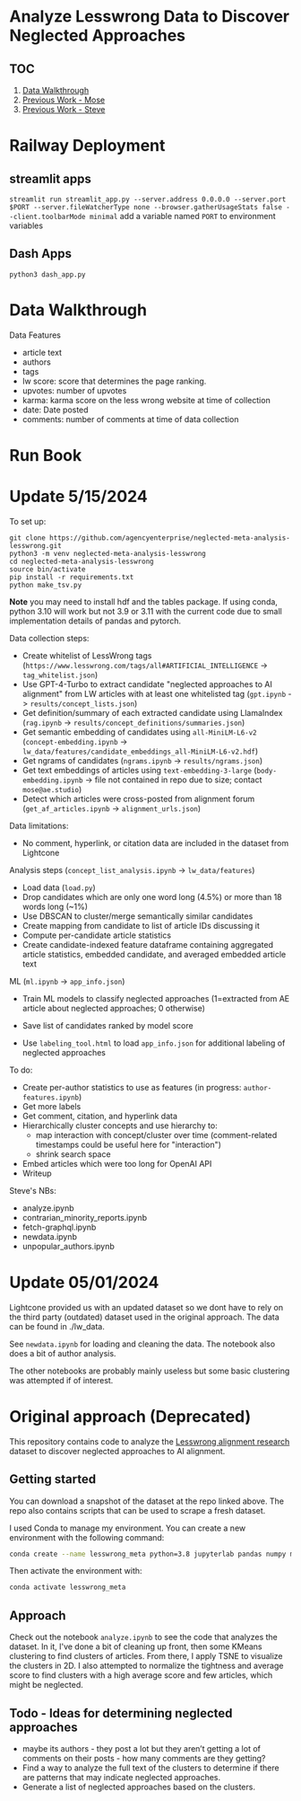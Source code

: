 # Analyze Lesswrong Data to Discover Neglected Approaches

## TOC
1. [Data Walkthrough](#data-walkthrough)
2. [Previous Work - Mose](#update-05152024)
3. [Previous Work - Steve](#update-05012024)

# Railway Deployment
## streamlit apps
`streamlit run streamlit_app.py --server.address 0.0.0.0 --server.port $PORT --server.fileWatcherType none --browser.gatherUsageStats false --client.toolbarMode minimal`
add a variable named `PORT` to environment variables

## Dash Apps
`python3 dash_app.py`

# Data Walkthrough
Data Features
- article text
- authors
- tags
- lw score: score that determines the page ranking. 
- upvotes: number of upvotes 
- karma: karma score on the less wrong website at time of collection
- date: Date posted
- comments: number of comments at time of data collection
# Run Book

# Update 5/15/2024

To set up:
```
git clone https://github.com/agencyenterprise/neglected-meta-analysis-lesswrong.git
python3 -m venv neglected-meta-analysis-lesswrong
cd neglected-meta-analysis-lesswrong
source bin/activate
pip install -r requirements.txt
python make_tsv.py
```
**Note** you may need to install hdf and the tables package. If using conda, python 3.10 will work but not 3.9 or 3.11 with the current code due to small implementation details of pandas and pytorch.

Data collection steps:

- Create whitelist of LessWrong tags (`https://www.lesswrong.com/tags/all#ARTIFICIAL_INTELLIGENCE` -> `tag_whitelist.json`)
- Use GPT-4-Turbo to extract candidate "neglected approaches to AI alignment" from LW articles with at least one whitelisted tag (`gpt.ipynb` -> `results/concept_lists.json`)
- Get definition/summary of each extracted candidate using LlamaIndex (`rag.ipynb` -> `results/concept_definitions/summaries.json`)
- Get semantic embedding of candidates using `all-MiniLM-L6-v2` (`concept-embedding.ipynb` -> `lw_data/features/candidate_embeddings_all-MiniLM-L6-v2.hdf`)
- Get ngrams of candidates (`ngrams.ipynb` -> `results/ngrams.json`)
- Get text embeddings of articles using `text-embedding-3-large` (`body-embedding.ipynb` -> file not contained in repo due to size; contact `mose@ae.studio`)
- Detect which articles were cross-posted from alignment forum (`get_af_articles.ipynb` -> `alignment_urls.json`)

Data limitations:
- No comment, hyperlink, or citation data are included in the dataset from Lightcone

Analysis steps (`concept_list_analysis.ipynb` -> `lw_data/features`)
- Load data (`load.py`)
- Drop candidates which are only one word long (4.5%) or more than 18 words long (~1%)
- Use DBSCAN to cluster/merge semantically similar candidates
- Create mapping from candidate to list of article IDs discussing it
- Compute per-candidate article statistics
- Create candidate-indexed feature dataframe containing aggregated article statistics, embedded candidate, and averaged embedded article text

ML (`ml.ipynb` -> `app_info.json`)
- Train ML models to classify neglected approaches (1=extracted from AE article about neglected approaches; 0 otherwise)
- Save list of candidates ranked by model score

- Use `labeling_tool.html` to load `app_info.json` for additional labeling of neglected approaches

To do:
- Create per-author statistics to use as features (in progress: `author-features.ipynb`)
- Get more labels
- Get comment, citation, and hyperlink data
- Hierarchically cluster concepts and use hierarchy to:
    - map interaction with concept/cluster over time (comment-related timestamps could be useful here for "interaction")
    - shrink search space
- Embed articles which were too long for OpenAI API
- Writeup


Steve's NBs: 
- analyze.ipynb
- contrarian_minority_reports.ipynb
- fetch-graphql.ipynb
- newdata.ipynb
- unpopular_authors.ipynb


# Update 05/01/2024

Lightcone provided us with an updated dataset so we dont have to rely on the third party (outdated) dataset used in the original approach. The data can be found in ./lw_data.

See `newdata.ipynb` for loading and cleaning the data. The notebook also does a bit of author analysis.

The other notebooks are probably mainly useless but some basic clustering was attempted if of interest.

# Original approach (Deprecated)

This repository contains code to analyze the [Lesswrong alignment research](https://github.com/moirage/alignment-research-dataset/tree/main) dataset to discover neglected approaches to AI alignment.

## Getting started

You can download a snapshot of the dataset at the repo linked above. The repo also contains scripts that can be used to scrape a fresh dataset.

I used Conda to manage my environment. You can create a new environment with the following command:

```bash
conda create --name lesswrong_meta python=3.8 jupyterlab pandas numpy matplotlib scikit-learn
```

Then activate the environment with:

```bash
conda activate lesswrong_meta
```

## Approach

Check out the notebook `analyze.ipynb` to see the code that analyzes the dataset. In it, I've done a bit of cleaning up front, then some KMeans clustering to find clusters of articles. From there, I apply TSNE to visualize the clusters in 2D. I also attempted to normalize the tightness and average score to find clusters with a high average score and few articles, which might be neglected.

## Todo - Ideas for determining neglected approaches

- maybe its authors - they post a lot but they aren’t getting a lot of comments on their posts - how many comments are they getting?
- Find a way to analyze the full text of the clusters to determine if there are patterns that may indicate neglected approaches.
- Generate a list of neglected approaches based on the clusters.
